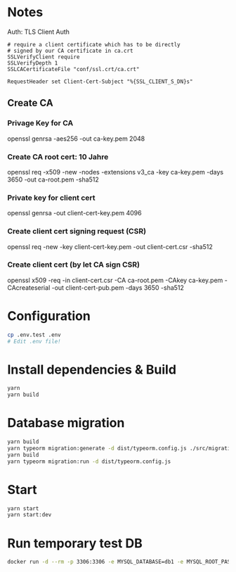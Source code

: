 # Notes

Auth: TLS Client Auth

```
# require a client certificate which has to be directly
# signed by our CA certificate in ca.crt
SSLVerifyClient require
SSLVerifyDepth 1
SSLCACertificateFile "conf/ssl.crt/ca.crt"

RequestHeader set Client-Cert-Subject "%{SSL_CLIENT_S_DN}s"
```

## Create CA
### Privage Key for CA
openssl genrsa -aes256 -out ca-key.pem 2048
### Create CA root cert: 10 Jahre
openssl req -x509 -new -nodes -extensions v3_ca -key ca-key.pem -days 3650 -out ca-root.pem -sha512
### Private key for client cert
openssl genrsa -out client-cert-key.pem 4096
### Create client cert signing request (CSR)
openssl req -new -key client-cert-key.pem -out client-cert.csr -sha512
### Create client cert (by let CA sign CSR)
openssl x509 -req -in client-cert.csr -CA ca-root.pem -CAkey ca-key.pem -CAcreateserial -out client-cert-pub.pem -days 3650 -sha512

# Configuration

```bash
cp .env.test .env
# Edit .env file!
```

# Install dependencies & Build

```bash
yarn
yarn build
```

# Database migration

```bash
yarn build
yarn typeorm migration:generate -d dist/typeorm.config.js ./src/migrations/MyMigration
yarn build
yarn typeorm migration:run -d dist/typeorm.config.js
```

# Start

```bash
yarn start
yarn start:dev
```

# Run temporary test DB

```bash
docker run -d --rm -p 3306:3306 -e MYSQL_DATABASE=db1 -e MYSQL_ROOT_PASSWORD=abc123 mysql:8
```